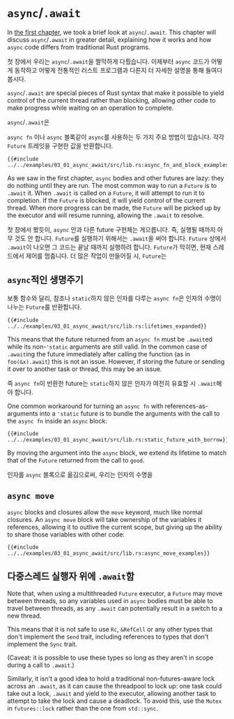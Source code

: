 # `async`/`.await`

In [the first chapter], we took a brief look at `async`/`.await`.
This chapter will discuss `async`/`.await` in
greater detail, explaining how it works and how `async` code differs from
traditional Rust programs.

첫 장에서 우리는 `async`/`.await`을 짤막하게 다뤘습니다. 이제부터 `async` 코드가 
어떻게 동작하고 어떻게 전통적인 러스트 프로그램과 다른지 더 자세한 설명을 통해 들여다봅시다.

`async`/`.await` are special pieces of Rust syntax that make it possible to
yield control of the current thread rather than blocking, allowing other
code to make progress while waiting on an operation to complete.

`async`/`.await`은 

`async fn` 이나 `async` 블록같이 `async`를 사용하는 두 가지 주요 방법이 있습니다. 각각 
`Future` 트레잇을 구현한 값을 반환합니다.

```rust,edition2018,ignore
{{#include ../../examples/03_01_async_await/src/lib.rs:async_fn_and_block_examples}}
```

As we saw in the first chapter, `async` bodies and other futures are lazy:
they do nothing until they are run. The most common way to run a `Future`
is to `.await` it. When `.await` is called on a `Future`, it will attempt
to run it to completion. If the `Future` is blocked, it will yield control
of the current thread. When more progress can be made, the `Future` will be picked
up by the executor and will resume running, allowing the `.await` to resolve.

첫 장에서 봤듯이, `async` 안과 다른 future 구현체는 게으릅니다. 즉, 실행될 때까지 
아무 것도 안 합니다. `Future`를 실행하기 위해서는 `.await`을 써야 합니다. `Future` 상에서 
`.await`이 나오면 그 코드는 끝날 때까지 실행하려 합니다. `Future`가 막히면, 현재 스레드에서 
제어를 멈춥니다. 더 많은 작업이 만들어질 시, `Future`는 

## `async`적인 생명주기

보통 함수와 달리, 참조나 `static`하지 않은 인자를 다루는 `async fn`은 인자의 
수명이 나누는 `Future`를 반환합니다.

```rust,edition2018,ignore
{{#include ../../examples/03_01_async_await/src/lib.rs:lifetimes_expanded}}
```

This means that the future returned from an `async fn` must be `.await`ed
while its non-`'static` arguments are still valid. In the common
case of `.await`ing the future immediately after calling the function
(as in `foo(&x).await`) this is not an issue. However, if storing the future
or sending it over to another task or thread, this may be an issue.

즉 `async fn`이 반환한 future는 `static`하지 않은 인자가 여전히 유효할 시 `.await`해야 
합니다. 

One common workaround for turning an `async fn` with references-as-arguments
into a `'static` future is to bundle the arguments with the call to the
`async fn` inside an `async` block:

```rust,edition2018,ignore
{{#include ../../examples/03_01_async_await/src/lib.rs:static_future_with_borrow}}
```

By moving the argument into the `async` block, we extend its lifetime to match
that of the `Future` returned from the call to `good`.

인자를 `async` 블록으로 옮김으로써, 우리는 인자의 수명을

## `async move`

`async` blocks and closures allow the `move` keyword, much like normal
closures. An `async move` block will take ownership of the variables it
references, allowing it to outlive the current scope, but giving up the ability
to share those variables with other code:

```rust,edition2018,ignore
{{#include ../../examples/03_01_async_await/src/lib.rs:async_move_examples}}
```

## 다중스레드 실행자 위에 `.await`함

Note that, when using a multithreaded `Future` executor, a `Future` may move
between threads, so any variables used in `async` bodies must be able to travel
between threads, as any `.await` can potentially result in a switch to a new
thread.

This means that it is not safe to use `Rc`, `&RefCell` or any other types
that don't implement the `Send` trait, including references to types that don't
implement the `Sync` trait.

(Caveat: it is possible to use these types so long as they aren't in scope
during a call to `.await`.)

Similarly, it isn't a good idea to hold a traditional non-futures-aware lock
across an `.await`, as it can cause the threadpool to lock up: one task could
take out a lock, `.await` and yield to the executor, allowing another task to
attempt to take the lock and cause a deadlock. To avoid this, use the `Mutex`
in `futures::lock` rather than the one from `std::sync`.

[the first chapter]: ../01_getting_started/04_async_await_primer.md

